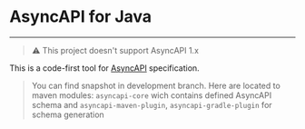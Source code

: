 # AsyncAPI for Java
---

> ⚠️ This project doesn't support AsyncAPI 1.x

This is a code-first tool for [AsyncAPI](https://www.asyncapi.com/) specification.

> You can find snapshot in development branch. Here are located to maven modules:
> `asyncapi-core` wich contains defined AsyncAPI schema and `asyncapi-maven-plugin`, `asyncapi-gradle-plugin` for schema generation
